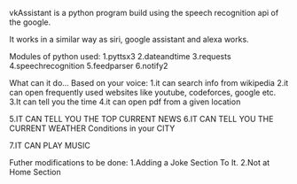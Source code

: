 vkAssistant is a python program build using the speech recognition api of the google.

It works in a similar way as siri, google assistant and alexa works. 

Modules of python used:
1.pyttsx3
2.dateandtime
3.requests
4.speechrecognition
5.feedparser
6.notify2

What can it do... Based on your voice:
1.it can search info from wikipedia
2.it can open frequently used websites like youtube, codeforces, google etc. 
3.It can tell you the time
4.it can open pdf from a given location

5.IT CAN TELL YOU THE TOP CURRENT NEWS
6.IT CAN TELL YOU THE CURRENT WEATHER Conditions in your CITY

7.IT CAN PLAY MUSIC

Futher modifications to be done:
1.Adding a Joke Section To It.
2.Not at Home Section

